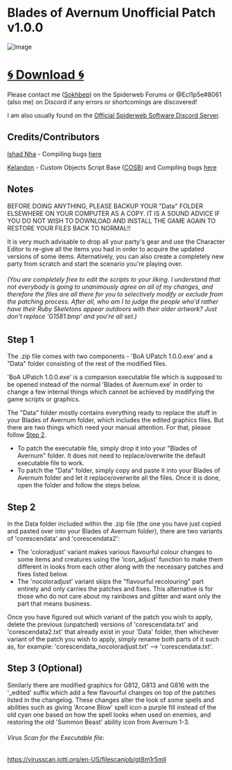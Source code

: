 Blades of Avernum Unofficial Patch v1.0.0
=

![Image](https://i.imgur.com/ZynfDh3.gif)   

[:cyclone: Download :cyclone:](https://github.com/Evil-Operative/BoA-UPatch/archive/refs/heads/main.zip)
==

Please contact me ([Sokhbep](https://spiderwebforums.ipbhost.com/profile/18565-sokhbep/)) on the Spiderweb Forums or @Ecl1p5e#8061 (also me) on Discord if any errors or shortcomings are discovered! 

I am also usually found on the [Official Spiderweb Software Discord Server](https://discord.com/invite/fAHCRYQ).


Credits/Contributors
--

[Ishad Nha](https://spiderwebforums.ipbhost.com/profile/4773-ishad-nha/) - Compiling bugs [here](https://spiderwebforums.ipbhost.com/topic/4480-list-of-bugs/)

[Kelandon](https://spiderwebforums.ipbhost.com/profile/2682-kelandon/)  - Custom Objects Script Base ([COSB](https://kppp.webs.com/basedata.txt)) and Compiling bugs [here](https://spiderwebforums.ipbhost.com/topic/4040-boa-bugs-v60/)

Notes
--
BEFORE DOING ANYTHING, PLEASE BACKUP YOUR "Data" FOLDER ELSEWHERE ON YOUR COMPUTER AS A COPY. IT IS A SOUND ADVICE IF YOU DO NOT WISH TO DOWNLOAD AND INSTALL THE GAME AGAIN TO RESTORE YOUR FILES BACK TO NORMAL!!

It is very much advisable to drop all your party's gear and use the Character Editor to re-give all the items you had in order to acquire the updated versions of some items. Alternatively, you can also create a completely new party from scratch and start the scenario you're playing over.

###### (You are completely free to edit the scripts to your liking. I understand that not everybody is going to unanimously agree on all of my changes, and therefore the files are all there for you to selectively modify or exclude from the patching process. After all, who am I to judge the people who'd rather have their Ruby Skeletons appear outdoors with their older artwork? Just don't replace 'G1581.bmp' and you're all set.)

Step 1
--
The .zip file comes with two components - 'BoA UPatch 1.0.0.exe' and a "Data" folder consisting of the rest of the modified files.

'BoA UPatch 1.0.0.exe' is a companion executable file which is supposed to be opened instead of the normal 'Blades of Avernum.exe' in order to change a few internal things which cannot be achieved by modifying the game scripts or graphics.

The "Data" folder mostly contains everything ready to replace the stuff in your Blades of Avernum folder, which includes the edited graphics files. But there are two things which need your manual attention. For that, please follow [Step 2](https://github.com/Evil-Operative/BoA-UPatch#step-2).

- To patch the executable file, simply drop it into your "Blades of Avernum" folder. It does not need to replace/overwrite the default executable file to work.
- To patch the "Data" folder, simply copy and paste it into your Blades of Avernum folder and let it replace/overwrite all the files. Once it is done, open the folder and follow the steps below.

Step 2
--
In the Data folder included within the .zip file (the one you have just copied and pasted over into your Blades of Avernum folder), there are two variants of 'corescendata' and 'corescendata2':

- The 'coloradjust' variant makes various flavourful colour changes to some items and creatures using the 'icon_adjust' function to make them different in looks from each other along with the necessary patches and fixes listed below. 
- The 'nocoloradjust' variant skips the "flavourful recolouring" part entirely and only carries the patches and fixes. This alternative is for those who do not care about my rainbows and glitter and want only the part that means business.

Once you have figured out which variant of the patch you wish to apply, delete the previous (unpatched) versions of 'corescendata.txt' and 'corescendata2.txt' that already exist in your 'Data' folder, then whichever variant of the patch you wish to apply, simply rename both parts of it such as, for example: 'corescendata_nocoloradjust.txt' --> 'corescendata.txt'.

Step 3 (Optional)
-- 
Similarly there are modified graphics for G812, G813 and G816 with the '_edited' suffix which add a few flavourful changes on top of the patches listed in the changelog. These changes alter the look of some spells and abilities such as giving 'Arcane Blow' spell icon a purple fill instead of the old cyan one based on how the spell looks when used on enemies, and restoring the old 'Summon Beast' ability icon from Avernum 1-3.

###### Virus Scan for the Executable file:
https://virusscan.jotti.org/en-US/filescanjob/gt8m1r5mll

